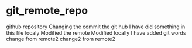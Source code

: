 # git_remote_repo
github repository 
Changing the commit the git hub
I have did something in this file localy 
Modified the remote 
Modified locally 
I have added git words
change from remote2
change2 from remote2
